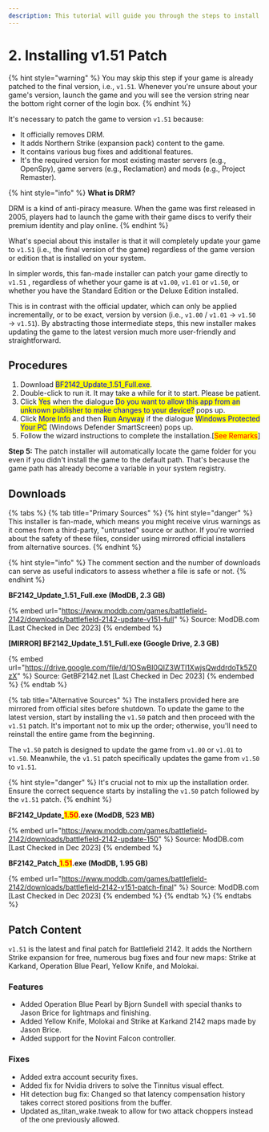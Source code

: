 ```yaml
---
description: This tutorial will guide you through the steps to install v1.51 patch.
---
```


# 2. Installing v1.51 Patch

{% hint style="warning" %}
You may skip this step if your game is already patched to the final version, i.e., `v1.51`. Whenever you're unsure about your game's version, launch the game and you will see the version string near the bottom right corner of the login box.
{% endhint %}

It's necessary to patch the game to version `v1.51` because:

* It officially removes DRM.
* It adds Northern Strike (expansion pack) content to the game.
* It contains various bug fixes and additional features.
* It's the required version for most existing master servers (e.g., OpenSpy), game servers (e.g., Reclamation) and mods (e.g., Project Remaster).

{% hint style="info" %}
**What is DRM?**

DRM is a kind of anti-piracy measure. When the game was first released in 2005, players had to launch the game with their game discs to verify their premium identity and play online.
{% endhint %}

What's special about this installer is that it will completely update your game to `v1.51` (i.e., the final version of the game) regardless of the game version or edition that is installed on your system.

In simpler words, this fan-made installer can patch your game directly to `v1.51` , regardless of whether your game is at `v1.00`, `v1.01` or `v1.50`, or whether you have the Standard Edition or the Deluxe Edition installed.&#x20;

This is in contrast with the official updater, which can only be applied incrementally, or to be exact, version by version (i.e., `v1.00` / `v1.01` -> `v1.50` -> `v1.51`). By abstracting those intermediate steps, this new installer makes updating the game to the latest version much more user-friendly and straightforward.

## Procedures

1. Download <mark style="color:blue;">BF2142\_Update\_1.51\_Full.exe</mark>.
2. Double-click to run it. It may take a while for it to start. Please be patient.
3. Click <mark style="color:blue;">Yes</mark> when the dialogue <mark style="color:blue;">Do you want to allow this app from an unknown publisher to make changes to your device?</mark> pops up.
4. ​Click <mark style="color:blue;">More Info</mark> and then <mark style="color:blue;">Run Anyway</mark> if the dialogue <mark style="color:blue;">Windows Protected Your PC</mark> (Windows Defender SmartScreen) pops up.
5. Follow the wizard instructions to complete the installation.​ \[<mark style="color:red;">See Remarks</mark>]

**Step 5:** The patch installer will automatically locate the game folder for you even if you didn't install the game to the default path. That's because the game path has already become a variable in your system registry.

## Downloads

{% tabs %}
{% tab title="Primary Sources" %}
{% hint style="danger" %}
This installer is fan-made, which means you might receive virus warnings as it comes from a third-party, "untrusted" source or author. If you're worried about the safety of these files, consider using mirrored official installers from alternative sources.
{% endhint %}

{% hint style="info" %}
The comment section and the number of downloads can serve as useful indicators to assess whether a file is safe or not.
{% endhint %}

**BF2142\_Update\_1.51\_Full.exe (ModDB, 2.3 GB)**

{% embed url="https://www.moddb.com/games/battlefield-2142/downloads/battlefield-2142-update-v151-full" %}
Source: ModDB.com \[Last Checked in Dec 2023]
{% endembed %}

**\[MIRROR] BF2142\_Update\_1.51\_Full.exe (Google Drive, 2.3 GB)**

{% embed url="https://drive.google.com/file/d/1OSwBI0QIZ3WTl1XwjsQwddrdoTk5Z0zX" %}
Source: GetBF2142.net \[Last Checked in Dec 2023]
{% endembed %}
{% endtab %}

{% tab title="Alternative Sources" %}
The installers provided here are mirrored from official sites before shutdown. To update the game to the latest version, start by installing the `v1.50` patch and then proceed with the `v1.51` patch. It's important not to mix up the order; otherwise, you'll need to reinstall the entire game from the beginning.

The `v1.50` patch is designed to update the game from `v1.00` or `v1.01` to `v1.50`. Meanwhile, the `v1.51` patch specifically updates the game from `v1.50` to `v1.51`.

{% hint style="danger" %}
It's crucial not to mix up the installation order. Ensure the correct sequence starts by installing the `v1.50` patch followed by the `v1.51` patch.
{% endhint %}

**BF2142\_Update\_**<mark style="color:red;">**1.50**</mark>**.exe (ModDB, 523 MB)**

{% embed url="https://www.moddb.com/games/battlefield-2142/downloads/battlefield-2142-update-150" %}
Source: ModDB.com \[Last Checked in Dec 2023]
{% endembed %}

**BF2142\_Patch\_**<mark style="color:red;">**1.51**</mark>**.exe (ModDB, 1.95 GB)**

{% embed url="https://www.moddb.com/games/battlefield-2142/downloads/battlefield-2142-v151-patch-final" %}
Source: ModDB.com \[Last Checked in Dec 2023]
{% endembed %}
{% endtab %}
{% endtabs %}

## Patch Content

`v1.51` is the latest and final patch for Battlefield 2142. It adds the Northern Strike expansion for free, numerous bug fixes and four new maps: Strike at Karkand, Operation Blue Pearl, Yellow Knife, and Molokai.

### Features

* Added Operation Blue Pearl by Bjorn Sundell with special thanks to Jason Brice for lightmaps and finishing.
* Added Yellow Knife, Molokai and Strike at Karkand 2142 maps made by Jason Brice.
* Added support for the Novint Falcon controller.

### Fixes

* Added extra account security fixes.
* Added fix for Nvidia drivers to solve the Tinnitus visual effect.
* Hit detection bug fix: Changed so that latency compensation history takes correct stored positions from the buffer.
* Updated as\_titan\_wake.tweak to allow for two attack choppers instead of the one previously allowed.
